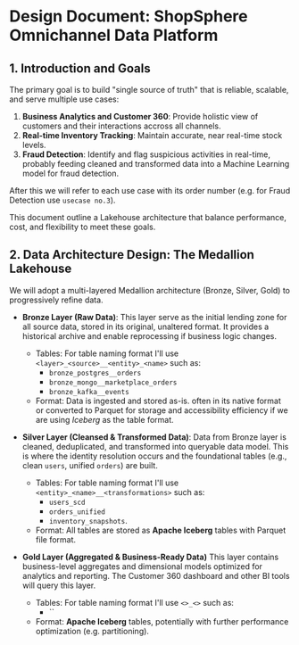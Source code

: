 # Design Document: ShopSphere Omnichannel Data Platform

## 1. Introduction and Goals

The primary goal is to build "single source of truth" that is reliable, scalable, and serve multiple use cases:

1. **Business Analytics and Customer 360**: Provide holistic view of customers and their interactions accross all channels.
2. **Real-time Inventory Tracking**: Maintain accurate, near real-time stock levels.
3. **Fraud Detection**: Identify and flag suspicious activities in real-time, probably feeding cleaned and transformed data into a Machine Learning model for fraud detection.

After this we will refer to each use case with its order number (e.g. for Fraud Detection use `usecase no.3`).

This document outline a Lakehouse architecture that balance performance, cost, and flexibility to meet these goals.

## 2. Data Architecture Design: The Medallion Lakehouse

We will adopt a multi-layered Medallion architecture (Bronze, Silver, Gold) to progressively refine data.

* **Bronze Layer (Raw Data)**:
This layer serve as the initial lending zone for all source data, stored in its original, unaltered format. It provides a historical archive and enable reprocessing if business logic changes.
  * Tables: For table naming format I'll use `<layer>_<source>__<entity>_<name>` such as:
	*  `bronze_postgres__orders`
	*  `bronze_mongo__marketplace_orders`
	*  `bronze_kafka__events`
  * Format: Data is ingested and stored as-is. often in its native format or converted to Parquet for storage and accessibility efficiency if we are using *Iceberg* as the table format.

* **Silver Layer (Cleansed & Transformed Data)**:
Data from Bronze layer is cleaned, deduplicated, and transformed into queryable data model. This is where the identity resolution occurs and the foundational tables (e.g., clean `users`, unified `orders`) are built.
	* Tables: For table naming format I'll use `<entity>_<name>__<transformations>` such as:
		* `users_scd`
		* `orders_unified`
		* `inventory_snapshots`.
	* Format: All tables are stored as **Apache Iceberg** tables with Parquet file format.

* **Gold Layer (Aggregated & Business-Ready Data)**
This layer contains business-level aggregates and dimensional models optimized for analytics and reporting. The Customer 360 dashboard and other BI tools will query this layer.
	* Tables: For table naming format I'll use `<>_<>` such as:
		* ``
	* Format: **Apache Iceberg** tables, potentially with further performance optimization (e.g. partitioning).


